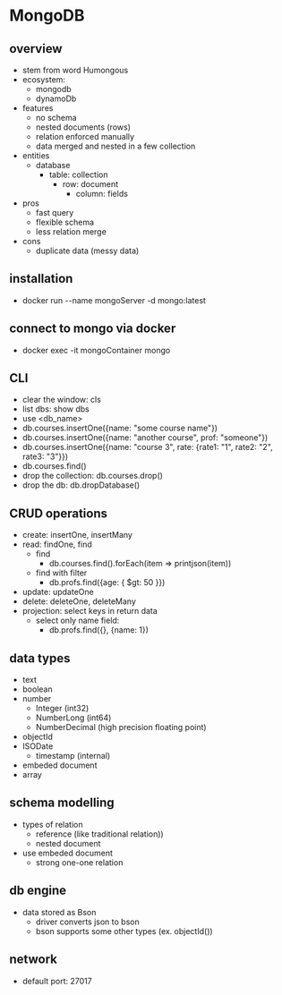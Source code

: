 # MongoDB

## overview
- stem from word Humongous
- ecosystem:
  - mongodb
  - dynamoDb
- features
  - no schema
  - nested documents (rows)
  - relation enforced manually
  - data merged and nested in a few collection
- entities
  - database
    - table: collection
      - row: document
        - column: fields
- pros 
  - fast query
  - flexible schema
  - less relation merge
- cons
  - duplicate data (messy data)

## installation
- docker run --name mongoServer -d mongo:latest

## connect to mongo via docker
- docker exec -it mongoContainer mongo

## CLI
- clear the window: cls
- list dbs: show dbs
- use <db_name>
- db.courses.insertOne({name: "some course name"})
- db.courses.insertOne({name: "another course", prof: "someone"})
- db.courses.insertOne({name: "course 3", rate: {rate1: "1", rate2: "2", rate3: "3"}})
- db.courses.find()
- drop the collection: db.courses.drop()
- drop the db: db.dropDatabase()

## CRUD operations
- create: insertOne, insertMany
- read: findOne, find
  - find
    - db.courses.find().forEach(item => printjson(item))
  - find with filter
    - db.profs.find({age: { $gt: 50 }})
- update: updateOne
- delete: deleteOne, deleteMany
- projection: select keys in return data
  - select only name field: 
    - db.profs.find({}, {name: 1})

## data types
- text
- boolean
- number
  - Integer (int32)
  - NumberLong (int64)
  - NumberDecimal (high precision floating point)
- objectId
- ISODate
   - timestamp (internal)
- embeded document
- array

## schema modelling
- types of relation
  - reference (like traditional relation))
  - nested document
- use embeded document
  - strong one-one relation

## db engine
- data stored as Bson
  - driver converts json to bson
  - bson supports some other types (ex. objectId())  

## network
- default port: 27017